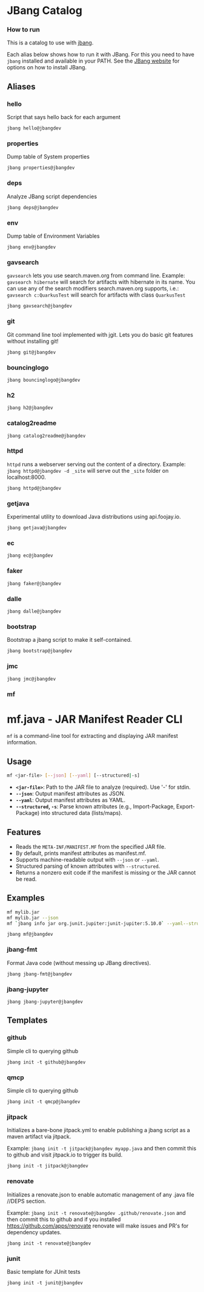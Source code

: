 # JBang Catalog



### How to run

This is a catalog to use with [jbang](https://jbang.dev).

Each alias below shows how to run it with JBang.
For this you need to have `jbang` installed and available in your PATH.
See the [JBang website](https://jbang.dev/download) for options on how to install JBang.

## Aliases


### hello

Script that says hello back for each argument

 ```
 jbang hello@jbangdev
 ```

### properties

Dump table of System properties

 ```
 jbang properties@jbangdev
 ```

### deps

Analyze JBang script dependencies

 ```
 jbang deps@jbangdev
 ```

### env

Dump table of Environment Variables

 ```
 jbang env@jbangdev
 ```

### gavsearch

`gavsearch` lets you use search.maven.org from command line.
Example: `gavsearch hibernate` will search for artifacts with hibernate in its name.
You can use any of the search modifiers search.maven.org supports, i.e.:
`gavsearch c:QuarkusTest` will search for artifacts with class `QuarkusTest`

 ```
 jbang gavsearch@jbangdev
 ```

### git

Git command line tool implemented with jgit. Lets you do basic git features without installing git!

 ```
 jbang git@jbangdev
 ```

### bouncinglogo



 ```
 jbang bouncinglogo@jbangdev
 ```

### h2



 ```
 jbang h2@jbangdev
 ```

### catalog2readme



 ```
 jbang catalog2readme@jbangdev
 ```

### httpd

`httpd` runs a webserver serving out the content of a directory.
Example: `jbang httpd@jbangdev -d _site` will serve out the `_site` folder on localhost:8000.

 ```
 jbang httpd@jbangdev
 ```

### getjava

Experimental utility to download Java distributions using api.foojay.io.

 ```
 jbang getjava@jbangdev
 ```

### ec



 ```
 jbang ec@jbangdev
 ```

### faker



 ```
 jbang faker@jbangdev
 ```

### dalle



 ```
 jbang dalle@jbangdev
 ```

### bootstrap

Bootstrap a jbang script to make it self-contained.

 ```
 jbang bootstrap@jbangdev
 ```

### jmc



 ```
 jbang jmc@jbangdev
 ```

### mf

# mf.java - JAR Manifest Reader CLI

`mf` is a command-line tool for extracting and displaying JAR manifest information.

## Usage

```sh
mf <jar-file> [--json] [--yaml] [--structured|-s]
```

- **`<jar-file>`**: Path to the JAR file to analyze (required). Use '-' for stdin.
- **`--json`**: Output manifest attributes as JSON.
- **`--yaml`**: Output manifest attributes as YAML.
- **`--structured`, `-s`**: Parse known attributes (e.g., Import-Package, Export-Package) into structured data (lists/maps).

## Features

- Reads the `META-INF/MANIFEST.MF` from the specified JAR file.
- By default, prints manifest attributes as manifest.mf.
- Supports machine-readable output with `--json` or `--yaml`.
- Structured parsing of known attributes with `--structured`.
- Returns a nonzero exit code if the manifest is missing or the JAR cannot be read.

## Examples

```sh
mf mylib.jar
mf mylib.jar --json
mf `jbang info jar org.junit.jupiter:junit-jupiter:5.10.0` --yaml--structured
```

 ```
 jbang mf@jbangdev
 ```

### jbang-fmt

Format Java code (without messing up JBang directives).

 ```
 jbang jbang-fmt@jbangdev
 ```

### jbang-jupyter



 ```
 jbang jbang-jupyter@jbangdev
 ```

## Templates


### github

Simple cli to querying github

 ```
 jbang init -t github@jbangdev
 ```

### qmcp

Simple cli to querying github

 ```
 jbang init -t qmcp@jbangdev
 ```

### jitpack

Initializes a bare-bone jitpack.yml to enable publishing a jbang script as a maven artifact via jitpack.

Example: `jbang init -t jitpack@jbangdev myapp.java` and then commit this to github and visit jitpack.io to trigger its build.

 ```
 jbang init -t jitpack@jbangdev
 ```

### renovate

Initializes a renovate.json to enable automatic management of any .java file //DEPS section.

Example: `jbang init -t renovate@jbangdev .github/renovate.json` and then commit this to github and if you installed https://github.com/apps/renovate renovate will make issues and PR's for dependency updates.

 ```
 jbang init -t renovate@jbangdev
 ```

### junit

Basic template for JUnit tests

 ```
 jbang init -t junit@jbangdev
 ```

